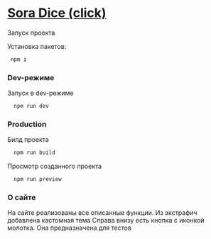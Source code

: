 # [Sora Dice (click)](https://sora-dice.vercel.app)

Запуск проекта

Установка пакетов:

```bash
 npm i
```

### Dev-режиме

Запуск в dev-режиме

```bash
  npm run dev
```

### Production

Билд проекта

```bash
  npm run build
```

Просмотр созданного проекта

```bash
  npm run preview
```

### О сайте

На сайте реализованы все описанные функции.
Из экстрафич добавлена кастомная тема
Справа внизу есть кнопка с иконкой молотка.
Она предназначена для тестов
